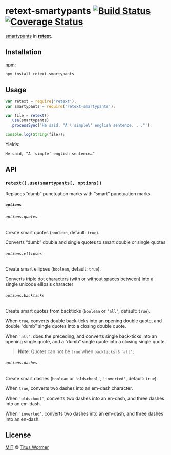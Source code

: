 # retext-smartypants [![Build Status][travis-badge]][travis] [![Coverage Status][codecov-badge]][codecov]

[smartypants][] in [**retext**][retext].

## Installation

[npm][]:

```bash
npm install retext-smartypants
```

## Usage

```javascript
var retext = require('retext');
var smartypants = require('retext-smartypants');

var file = retext()
  .use(smartypants)
  .processSync('He said, "A \'simple\' english sentence. . ."');

console.log(String(file));
```

Yields:

```text
He said, “A ‘simple’ english sentence…”
```

## API

### `retext().use(smartypants[, options])`

Replaces “dumb” punctuation marks with “smart” punctuation marks.

##### `options`

###### `options.quotes`

Create smart quotes (`boolean`, default: `true`).

Converts “dumb” double and single quotes to smart double or
single quotes

###### `options.ellipses`

Create smart ellipses (`boolean`, default: `true`).

Converts triple dot characters (with or without spaces between)
into a single unicode ellipsis character

###### `options.backticks`

Create smart quotes from backticks (`boolean` or `'all'`, default: `true`).

When `true`, converts double back-ticks into an opening double
quote, and double “dumb” single quotes into a closing double quote.

When `'all'`: does the preceding, and converts single back-ticks
into an opening single quote, and a “dumb” single quote into a
closing single quote.

> **Note**: Quotes can not be `true` when `backticks` is `'all'`;

###### `options.dashes`

Create smart dashes (`boolean` or `'oldschool'`, `'inverted'`, default: `true`).

When `true`, converts two dashes into an em-dash character.

When `'oldschool'`, converts two dashes into an en-dash, and three dashes into
an em-dash.

When `'inverted'`, converts two dashes into an em-dash, and three dashes into
an en-dash.

## License

[MIT][license] © [Titus Wormer][author]

<!-- Definitions -->

[travis-badge]: https://img.shields.io/travis/wooorm/retext-smartypants.svg

[travis]: https://travis-ci.org/wooorm/retext-smartypants

[codecov-badge]: https://img.shields.io/codecov/c/github/wooorm/retext-smartypants.svg

[codecov]: https://codecov.io/github/wooorm/retext-smartypants

[npm]: https://docs.npmjs.com/cli/install

[license]: LICENSE

[author]: http://wooorm.com

[retext]: https://github.com/wooorm/retext

[smartypants]: http://daringfireball.net/projects/smartypants
